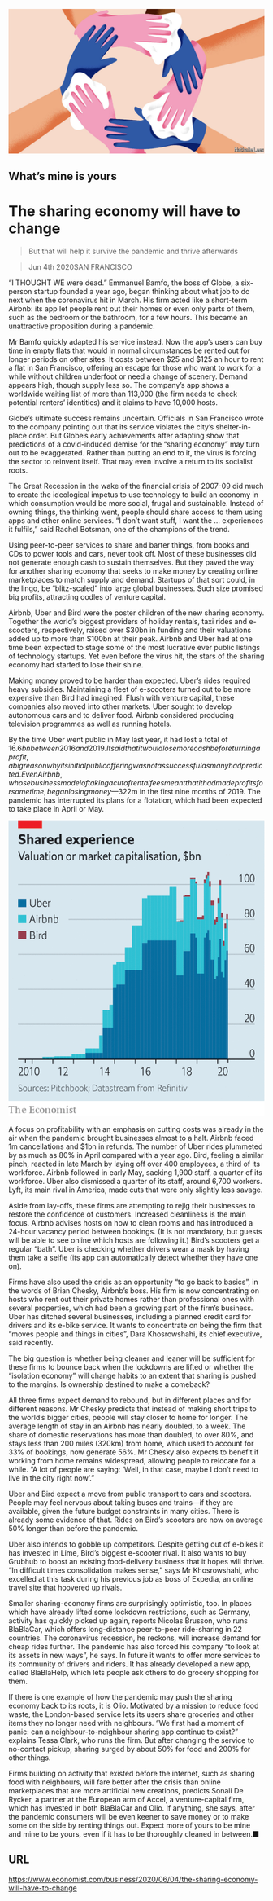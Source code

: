 ![](./images/20200606_WBD002_0.jpg)

## What’s mine is yours

# The sharing economy will have to change

> But that will help it survive the pandemic and thrive afterwards

> Jun 4th 2020SAN FRANCISCO

“I THOUGHT WE were dead.” Emmanuel Bamfo, the boss of Globe, a six-person startup founded a year ago, began thinking about what job to do next when the coronavirus hit in March. His firm acted like a short-term Airbnb: its app let people rent out their homes or even only parts of them, such as the bedroom or the bathroom, for a few hours. This became an unattractive proposition during a pandemic.

Mr Bamfo quickly adapted his service instead. Now the app’s users can buy time in empty flats that would in normal circumstances be rented out for longer periods on other sites. It costs between $25 and $125 an hour to rent a flat in San Francisco, offering an escape for those who want to work for a while without children underfoot or need a change of scenery. Demand appears high, though supply less so. The company’s app shows a worldwide waiting list of more than 113,000 (the firm needs to check potential renters’ identities) and it claims to have 10,000 hosts.

Globe’s ultimate success remains uncertain. Officials in San Francisco wrote to the company pointing out that its service violates the city’s shelter-in-place order. But Globe’s early achievements after adapting show that predictions of a covid-induced demise for the “sharing economy” may turn out to be exaggerated. Rather than putting an end to it, the virus is forcing the sector to reinvent itself. That may even involve a return to its socialist roots.

The Great Recession in the wake of the financial crisis of 2007-09 did much to create the ideological impetus to use technology to build an economy in which consumption would be more social, frugal and sustainable. Instead of owning things, the thinking went, people should share access to them using apps and other online services. “I don’t want stuff, I want the ... experiences it fulfils,” said Rachel Botsman, one of the champions of the trend.

Using peer-to-peer services to share and barter things, from books and CDs to power tools and cars, never took off. Most of these businesses did not generate enough cash to sustain themselves. But they paved the way for another sharing economy that seeks to make money by creating online marketplaces to match supply and demand. Startups of that sort could, in the lingo, be “blitz-scaled” into large global businesses. Such size promised big profits, attracting oodles of venture capital.

Airbnb, Uber and Bird were the poster children of the new sharing economy. Together the world’s biggest providers of holiday rentals, taxi rides and e-scooters, respectively, raised over $30bn in funding and their valuations added up to more than $100bn at their peak. Airbnb and Uber had at one time been expected to stage some of the most lucrative ever public listings of technology startups. Yet even before the virus hit, the stars of the sharing economy had started to lose their shine.

Making money proved to be harder than expected. Uber’s rides required heavy subsidies. Maintaining a fleet of e-scooters turned out to be more expensive than Bird had imagined. Flush with venture capital, these companies also moved into other markets. Uber sought to develop autonomous cars and to deliver food. Airbnb considered producing television programmes as well as running hotels.

By the time Uber went public in May last year, it had lost a total of $16.6bn between 2016 and 2019. It said that it would lose more cash before turning a profit, a big reason why its initial public offering was not as successful as many had predicted. Even Airbnb, whose business model of taking a cut of rental fees meant that it had made profits for some time, began losing money—$322m in the first nine months of 2019. The pandemic has interrupted its plans for a flotation, which had been expected to take place in April or May.



![](./images/20200606_WBC847.png)

A focus on profitability with an emphasis on cutting costs was already in the air when the pandemic brought businesses almost to a halt. Airbnb faced 1m cancellations and $1bn in refunds. The number of Uber rides plummeted by as much as 80% in April compared with a year ago. Bird, feeling a similar pinch, reacted in late March by laying off over 400 employees, a third of its workforce. Airbnb followed in early May, sacking 1,900 staff, a quarter of its workforce. Uber also dismissed a quarter of its staff, around 6,700 workers. Lyft, its main rival in America, made cuts that were only slightly less savage.

Aside from lay-offs, these firms are attempting to rejig their businesses to restore the confidence of customers. Increased cleanliness is the main focus. Airbnb advises hosts on how to clean rooms and has introduced a 24-hour vacancy period between bookings. (It is not mandatory, but guests will be able to see online which hosts are following it.) Bird’s scooters get a regular “bath”. Uber is checking whether drivers wear a mask by having them take a selfie (its app can automatically detect whether they have one on).

Firms have also used the crisis as an opportunity “to go back to basics”, in the words of Brian Chesky, Airbnb’s boss. His firm is now concentrating on hosts who rent out their private homes rather than professional ones with several properties, which had been a growing part of the firm’s business. Uber has ditched several businesses, including a planned credit card for drivers and its e-bike service. It wants to concentrate on being the firm that “moves people and things in cities”, Dara Khosrowshahi, its chief executive, said recently.

The big question is whether being cleaner and leaner will be sufficient for these firms to bounce back when the lockdowns are lifted or whether the “isolation economy” will change habits to an extent that sharing is pushed to the margins. Is ownership destined to make a comeback?

All three firms expect demand to rebound, but in different places and for different reasons. Mr Chesky predicts that instead of making short trips to the world’s bigger cities, people will stay closer to home for longer. The average length of stay in an Airbnb has nearly doubled, to a week. The share of domestic reservations has more than doubled, to over 80%, and stays less than 200 miles (320km) from home, which used to account for 33% of bookings, now generate 56%. Mr Chesky also expects to benefit if working from home remains widespread, allowing people to relocate for a while. “A lot of people are saying: ‘Well, in that case, maybe I don’t need to live in the city right now’.”

Uber and Bird expect a move from public transport to cars and scooters. People may feel nervous about taking buses and trains—if they are available, given the future budget constraints in many cities. There is already some evidence of that. Rides on Bird’s scooters are now on average 50% longer than before the pandemic.

Uber also intends to gobble up competitors. Despite getting out of e-bikes it has invested in Lime, Bird’s biggest e-scooter rival. It also wants to buy Grubhub to boost an existing food-delivery business that it hopes will thrive. “In difficult times consolidation makes sense,” says Mr Khosrowshahi, who excelled at this task during his previous job as boss of Expedia, an online travel site that hoovered up rivals.

Smaller sharing-economy firms are surprisingly optimistic, too. In places which have already lifted some lockdown restrictions, such as Germany, activity has quickly picked up again, reports Nicolas Brusson, who runs BlaBlaCar, which offers long-distance peer-to-peer ride-sharing in 22 countries. The coronavirus recession, he reckons, will increase demand for cheap rides further. The pandemic has also forced his company “to look at its assets in new ways”, he says. In future it wants to offer more services to its community of drivers and riders. It has already developed a new app, called BlaBlaHelp, which lets people ask others to do grocery shopping for them.

If there is one example of how the pandemic may push the sharing economy back to its roots, it is Olio. Motivated by a mission to reduce food waste, the London-based service lets its users share groceries and other items they no longer need with neighbours. “We first had a moment of panic: can a neighbour-to-neighbour sharing app continue to exist?” explains Tessa Clark, who runs the firm. But after changing the service to no-contact pickup, sharing surged by about 50% for food and 200% for other things.

Firms building on activity that existed before the internet, such as sharing food with neighbours, will fare better after the crisis than online marketplaces that are more artificial new creations, predicts Sonali De Rycker, a partner at the European arm of Accel, a venture-capital firm, which has invested in both BlaBlaCar and Olio. If anything, she says, after the pandemic consumers will be even keener to save money or to make some on the side by renting things out. Expect more of yours to be mine and mine to be yours, even if it has to be thoroughly cleaned in between.■

## URL

https://www.economist.com/business/2020/06/04/the-sharing-economy-will-have-to-change
